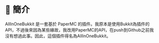 # 📖 簡介

AllInOneBukkit 是一套基於 PaperMC 的插件。我原本是使用Bukkit為插件的API，不過後來因為某些緣故，我改用PaperMC的API，在push到Github之前我沒有想過此事。因此，這個插件得名為AllInOneBukkit。
